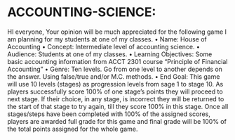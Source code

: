 # ACCOUNTING-SCIENCE: 
HI everyone,
Your opinion will be much appreciated for the following game I am planning for my students at one of my classes.
•	Name: House of Accounting
•	Concept: Intermediate level of accounting science.
•	Audience: Students at one of my classes.
•	Learning Objectives: Some basic accounting information from ACCT 2301 course “Principle of Financial Accounting”
•	Genre: Ten levels. Go from one level to another depends on the answer. Using false/true and/or M.C. methods.
•	End Goal: This game will use 10 levels (stages) as progression levels from sage 1 to stage 10. As players successfully score 100% of one stage’s points they 
will proceed to next stage. If their choice, in any stage, is incorrect they will be returned to the start of that stage to try again, till they score 100% in this stage.
Once all stages/steps have been completed with 100% of the assigned scores, players are awarded full grade for this game and final grade will be 100% of the total points
assigned for the whole game.
